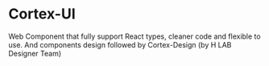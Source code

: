# Cortex-UI

Web Component that fully support React types, cleaner code and flexible to use. And components design followed by Cortex-Design (by H LAB Designer Team)

